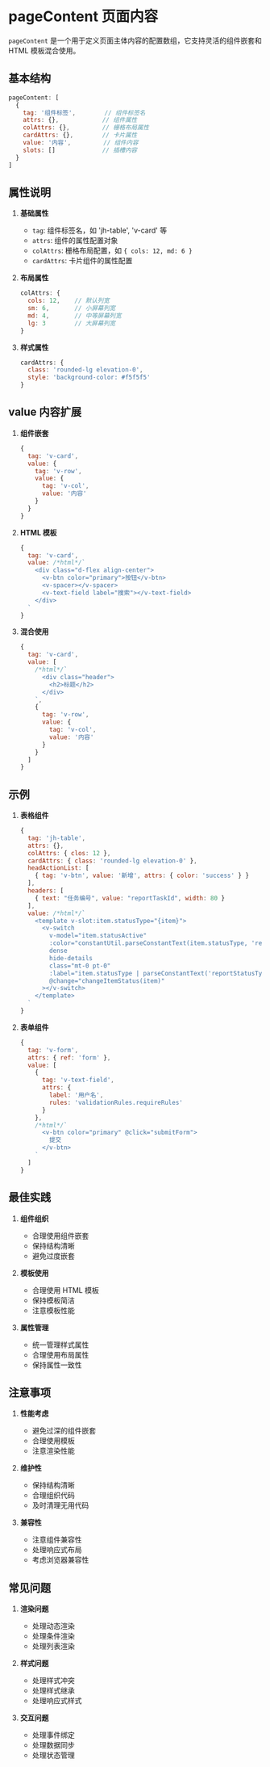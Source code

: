 # pageContent 页面内容

`pageContent` 是一个用于定义页面主体内容的配置数组，它支持灵活的组件嵌套和 HTML 模板混合使用。

## 基本结构

```javascript
pageContent: [
  {
    tag: '组件标签',        // 组件标签名
    attrs: {},            // 组件属性
    colAttrs: {},         // 栅格布局属性
    cardAttrs: {},        // 卡片属性
    value: '内容',         // 组件内容
    slots: []             // 插槽内容
  }
]
```

## 属性说明

1. **基础属性**
   - `tag`: 组件标签名，如 'jh-table', 'v-card' 等
   - `attrs`: 组件的属性配置对象
   - `colAttrs`: 栅格布局配置，如 `{ cols: 12, md: 6 }`
   - `cardAttrs`: 卡片组件的属性配置

2. **布局属性**
   ```javascript
   colAttrs: {
     cols: 12,    // 默认列宽
     sm: 6,       // 小屏幕列宽
     md: 4,       // 中等屏幕列宽
     lg: 3        // 大屏幕列宽
   }
   ```

3. **样式属性**
   ```javascript
   cardAttrs: {
     class: 'rounded-lg elevation-0',
     style: 'background-color: #f5f5f5'
   }
   ```

## value 内容扩展

1. **组件嵌套**
   ```javascript
   {
     tag: 'v-card',
     value: {
       tag: 'v-row',
       value: {
         tag: 'v-col',
         value: '内容'
       }
     }
   }
   ```

2. **HTML 模板**
   ```javascript
   {
     tag: 'v-card',
     value: /*html*/`
       <div class="d-flex align-center">
         <v-btn color="primary">按钮</v-btn>
         <v-spacer></v-spacer>
         <v-text-field label="搜索"></v-text-field>
       </div>
     `
   }
   ```

3. **混合使用**
   ```javascript
   {
     tag: 'v-card',
     value: [
       /*html*/`
         <div class="header">
           <h2>标题</h2>
         </div>
       `,
       {
         tag: 'v-row',
         value: {
           tag: 'v-col',
           value: '内容'
         }
       }
     ]
   }
   ```

## 示例

1. **表格组件**
   ```javascript
   {
     tag: 'jh-table',
     attrs: {},
     colAttrs: { clos: 12 },
     cardAttrs: { class: 'rounded-lg elevation-0' },
     headActionList: [
       { tag: 'v-btn', value: '新增', attrs: { color: 'success' } }
     ],
     headers: [
       { text: "任务编号", value: "reportTaskId", width: 80 }
     ],
     value: /*html*/`
       <template v-slot:item.statusType="{item}">
         <v-switch
           v-model="item.statusActive"
           :color="constantUtil.parseConstantText(item.statusType, 'reportStatusType', 'color')"
           dense
           hide-details
           class="mt-0 pt-0"
           :label="item.statusType | parseConstantText('reportStatusType')"
           @change="changeItemStatus(item)"
         ></v-switch>
       </template>
     `
   }
   ```

2. **表单组件**
   ```javascript
   {
     tag: 'v-form',
     attrs: { ref: 'form' },
     value: [
       {
         tag: 'v-text-field',
         attrs: {
           label: '用户名',
           rules: 'validationRules.requireRules'
         }
       },
       /*html*/`
         <v-btn color="primary" @click="submitForm">
           提交
         </v-btn>
       `
     ]
   }
   ```

## 最佳实践

1. **组件组织**
   - 合理使用组件嵌套
   - 保持结构清晰
   - 避免过度嵌套

2. **模板使用**
   - 合理使用 HTML 模板
   - 保持模板简洁
   - 注意模板性能

3. **属性管理**
   - 统一管理样式属性
   - 合理使用布局属性
   - 保持属性一致性

## 注意事项

1. **性能考虑**
   - 避免过深的组件嵌套
   - 合理使用模板
   - 注意渲染性能

2. **维护性**
   - 保持结构清晰
   - 合理组织代码
   - 及时清理无用代码

3. **兼容性**
   - 注意组件兼容性
   - 处理响应式布局
   - 考虑浏览器兼容性

## 常见问题

1. **渲染问题**
   - 处理动态渲染
   - 处理条件渲染
   - 处理列表渲染

2. **样式问题**
   - 处理样式冲突
   - 处理样式继承
   - 处理响应式样式

3. **交互问题**
   - 处理事件绑定
   - 处理数据同步
   - 处理状态管理
